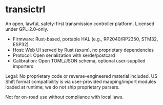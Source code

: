 # transictrl

An open, lawful, safety-first transmission controller platform. Licensed under GPL-2.0-only.

- Firmware: Rust-based, portable HAL (e.g., RP2040/RP2350, STM32, ESP32)
- Host: Web UI served by Rust (axum), no proprietary dependencies
- Protocol: Open serialization with serde/postcard
- Calibration: Open TOML/JSON schema, optional user-supplied importers

Legal: No proprietary code or reverse-engineered material included.
US Shift format compatibility is via user-provided mapping/import modules loaded at runtime; we do not ship proprietary parsers.

Not for on-road use without compliance with local laws.
